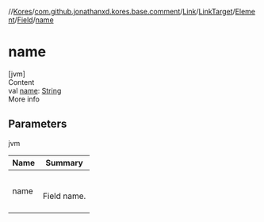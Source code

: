 //[Kores](../../../../../index.md)/[com.github.jonathanxd.kores.base.comment](../../../../index.md)/[Link](../../../index.md)/[LinkTarget](../../index.md)/[Element](../index.md)/[Field](index.md)/[name](name.md)



# name  
[jvm]  
Content  
val [name](name.md): [String](https://kotlinlang.org/api/latest/jvm/stdlib/kotlin/-string/index.html)  
More info  


## Parameters  
  
jvm  
  
|  Name|  Summary| 
|---|---|
| <a name="com.github.jonathanxd.kores.base.comment/Link.LinkTarget.Element.Field/name/#/PointingToDeclaration/"></a>name| <a name="com.github.jonathanxd.kores.base.comment/Link.LinkTarget.Element.Field/name/#/PointingToDeclaration/"></a><br><br>Field name.<br><br>
  
  



